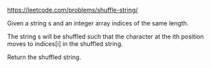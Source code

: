 https://leetcode.com/problems/shuffle-string/

Given a string s and an integer array indices of the same length.

The string s will be shuffled such that the character at the ith position moves to indices[i] in the shuffled string.

Return the shuffled string.